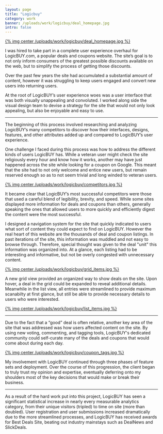 ```yaml
---
layout: page
title: "Logicbuy"
category: work
banner: /uploads/work/logicbuy/deal_homepage.jpg
intro: false
---
```

[{% img center /uploads/work/logicbuy/deal_homepage.jpg %}](/uploads/work/logicbuy/deal_homepage.jpg)

I was hired to take part in a complete user experience overhaul for LogicBUY.com, a popular deals and coupons website. The site’s goal is to not only inform consumers of the greatest possible discounts available on the web, but to simplify the process of getting those discounts.

Over the past few years the site had accumulated a substantial amount of content, however it was struggling to keep users engaged and convert new users into returning users.

At the root of LogicBUY’s user experience woes was a user interface that was both visually unappealing and convoluted. I worked along side the visual design team to devise a strategy for the site that would not only look appealing, but also be enjoyable and easy to use.

<!-- More -->

---
The beginning of this process involved researching and analyzing LogicBUY’s many competitors to discover how their interfaces, designs, features, and other attributes added up and compared to LogicBUY’s user experience.

One challenge I faced during this process was how to address the different kinds of users LogicBUY has. While a veteran user might check the site religiously every hour and know how it works, another may have just happened across the site while looking for a coupon on Google. This meant that the site had to not only welcome and entice new users, but remain reserved enough so as to not seem trivial and long winded to veteran users.

[{% img center /uploads/work/logicbuy/competitors.jpg %}](/uploads/work/logicbuy/competitors.jpg)

It became clear that LogicBUY’s most successful competitors were those that used a careful blend of legibility, brevity, and speed. While some sites displayed more information for deals and coupons than others, generally speaking the ones that allowed users to more quickly and efficiently digest the content were the most successful.

I designed a navigation system for the site that quickly indicated to users what sort of content they could expect to find on LogicBUY. However the real heart of this website are the thousands of deal and coupon listings. In past iterations of the site, this information was muddled and not easy to browse through. Therefore, special thought was given to the deal "unit" this information was organized into. At a glance, each listing had to be interesting and informative, but not be overly congested with unnecessary content.

[{% img center /uploads/work/logicbuy/grid_items.jpg %}](/uploads/work/logicbuy/grid_items.jpg)

A new grid view provided an organized way to show deals on the site. Upon hover, a deal in the grid could be expanded to reveal additional details. Meanwhile in the list view, all entries were streamlined to provide maximum scanabilty at first glance, but still be able to provide necessary details to users who were interested.

[{% img center /uploads/work/logicbuy/list_items.jpg %}](/uploads/work/logicbuy/list_items.jpg)

---

Due to the fact that a “good” deal is often relative, another key area of the site that was addressed was how users affected content on the site. By using new voting, commenting, and tagging tools, LogicBUY's dedicated community could self-curate many of the deals and coupons that would come about during each day.

[{% img center /uploads/work/logicbuy/coupon_tags.jpg %}](/uploads/work/logicbuy/coupon_tags.jpg)

My involvement with LogicBUY continued through three phases of feature sets and deployment. Over the course of this progression, the client began to truly trust my opinion and expertise, eventually deferring onto my shoulders most of the key decisions that would make or break their business.

---

As a result of the hard work put into this project, LogicBUY has seen a significant statistical increase in nearly every measurable analytics category, from their unique visitors (tripled) to time on site (more than doubled). User registration and user submissions increased dramatically due to the more streamlined processes, and LogicBUY has received awards for Best Deals Site, beating out industry mainstays such as DealNews and SlickDeals.







